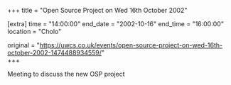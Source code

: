 +++
title = "Open Source Project on Wed 16th October 2002"

[extra]
time = "14:00:00"
end_date = "2002-10-16"
end_time = "16:00:00"
location = "Cholo"

original = "https://uwcs.co.uk/events/open-source-project-on-wed-16th-october-2002-1474488934559/"    
+++

Meeting to discuss the new OSP project

